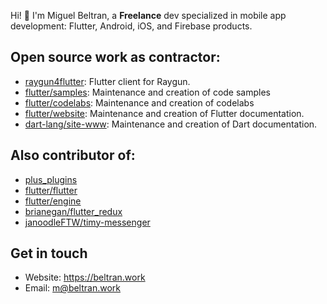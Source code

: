Hi! :wave: I'm Miguel Beltran, a **Freelance** dev specialized in mobile app development: Flutter, Android, iOS, and Firebase products.

## Open source work as contractor:

- [raygun4flutter](https://github.com/MindscapeHQ/raygun4flutter/commits?author=miquelbeltran): Flutter client for Raygun.
- [flutter/samples](https://github.com/flutter/samples/commits?author=miquelbeltran): Maintenance and creation of code samples
- [flutter/codelabs](https://github.com/flutter/codelabs/commits?author=miquelbeltran): Maintenance and creation of codelabs
- [flutter/website](https://github.com/flutter/website/commits?author=miquelbeltran): Maintenance and creation of Flutter documentation.
- [dart-lang/site-www](https://github.com/dart-lang/site-www/commits?author=miquelbeltran): Maintenance and creation of Dart documentation.

## Also contributor of:

- [plus_plugins](https://github.com/fluttercommunity/plus_plugins/commits?author=miquelbeltran)
- [flutter/flutter](https://github.com/flutter/flutter/commits?author=miquelbeltran)
- [flutter/engine](https://github.com/flutter/engine/commits?author=miquelbeltran)
- [brianegan/flutter_redux](https://github.com/brianegan/flutter_redux/commits?author=miquelbeltran)
- [janoodleFTW/timy-messenger](https://github.com/janoodleFTW/timy-messenger/commits?author=miquelbeltran)

## Get in touch

- Website: https://beltran.work
- Email: [m@beltran.work](mailto:m@beltran.work)
